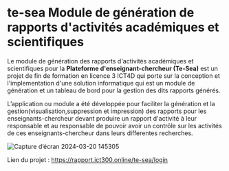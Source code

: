 # te-sea Module de génération de rapports d'activités académiques et scientifiques
Le module de génération des rapports d'activités académiques et scientifiques pour la **Plateforme d'enseignant-chercheur (Te-Sea)** est un projet de fin de formation en licence 3 ICT4D qui porte sur la conception et l'implementation d'une solution informatique qui est un module de génération et un tableau de bord pour la gestion des dits rapports générés.

L’application ou module a été développée pour faciliter la génération et la gestion(visualisation,suppression et impression) des rapports pour les enseignants-chercheur devant produire un rapport d'activité à leur responsable et au responsable de pouvoir avoir un contrôle sur les activités de ces enseignants-chercheur dans leurs differentes recherches.


![Capture d’écran 2024-03-20 145305](https://github.com/jordanNdjock/Report-Generation-Module/assets/104268627/4f0d28b8-eec2-43df-957a-9a09f90f84ba)

Lien du projet : https://rapport.ict300.online/te-sea/login

